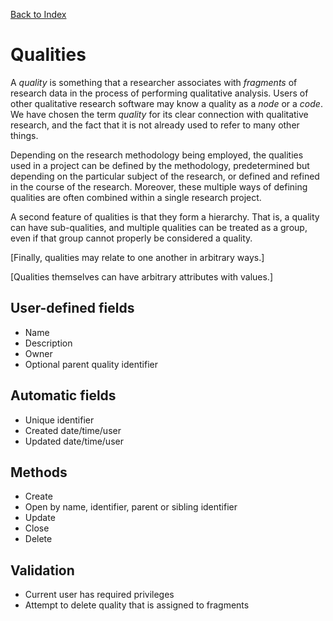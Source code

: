[Back to Index](index.md)

# Qualities

A _quality_ is something that a researcher associates with _fragments_ of research data in the process of performing qualitative analysis. Users of other qualitative research software may know a quality as a _node_ or a _code_. We have chosen the term _quality_ for its clear connection with qualitative research, and the fact that it is not already used to refer to many other things.

Depending on the research methodology being employed, the qualities used in a project can be defined by the methodology, predetermined but depending on the particular subject of the research, or defined and refined in the course of the research. Moreover, these multiple ways of defining qualities are often combined within a single research project.

A second feature of qualities is that they form a hierarchy. That is, a quality can have sub-qualities, and multiple qualities can be treated as a group, even if that group cannot properly be considered a quality.

[Finally, qualities may relate to one another in arbitrary ways.]

[Qualities themselves can have arbitrary attributes with values.]

## User-defined fields

- Name
- Description
- Owner
- Optional parent quality identifier

## Automatic fields

- Unique identifier
- Created date/time/user
- Updated date/time/user

## Methods

- Create
- Open by name, identifier, parent or sibling identifier
- Update
- Close
- Delete

## Validation

- Current user has required privileges
- Attempt to delete quality that is assigned to fragments
